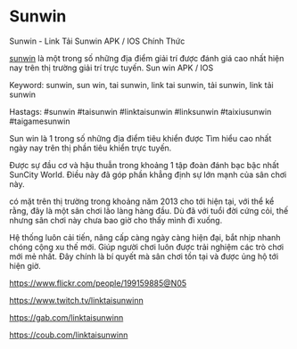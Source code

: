 # Sunwin

Sunwin - Link Tải Sunwin APK / IOS Chính Thức

[sunwin](https://sunwinvn.net/) là một trong số những địa điểm giải trí được đánh giá cao nhất hiện nay trên thị trường giải trí trực tuyến. Sun win APK / IOS

Keyword: sunwin, sun win, tai sunwin, link tai sunwin, tải sunwin, link tải sunwin

Hastags: #sunwin #taisunwin #linktaisunwin #linksunwin #taixiusunwin #taigamesunwin

Sun win là 1 trong số những địa điểm tiêu khiển được Tìm hiểu cao nhất ngày nay trên thị phần tiêu khiển trực tuyến.

Được sự đầu cơ và hậu thuẫn trong khoảng 1 tập đoàn đánh bạc bậc nhất SunCity World. Điều này đã góp phần khẳng định sự lớn mạnh của sân chơi này.

có mặt trên thị trường trong khoảng năm 2013 cho tới hiện tại, với thể kể rằng, đây là một sân chơi lão làng hàng đầu. Dù đã với tuổi đời cứng cỏi, thế nhưng sân chơi này chưa bao giờ cho thấy mình đi xuống.

Hệ thống luôn cải tiến, nâng cấp càng ngày càng hiện đại, bắt nhịp nhanh chóng cộng xu thế mới. Giúp người chơi luôn được trải nghiệm các trò chơi mới mẻ nhất. Đây chính là bí quyết mà sân chơi tồn tại và được ủng hộ tới hiện giờ.

https://www.flickr.com/people/199159885@N05

https://www.twitch.tv/linktaisunwinn

https://gab.com/linktaisunwinn

https://coub.com/linktaisunwinn
